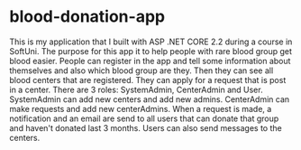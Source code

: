 # blood-donation-app
This is my application that I built with ASP .NET CORE 2.2 during a course in SoftUni. 
The purpose for this app it to help people with rare blood group get blood easier. People can register in the app and tell some information about themselves and also which blood group are they. Then they can see all blood centers that are registered. They can apply for a request that is post in a center. There are 3 roles: SystemAdmin, CenterAdmin and User. SystemAdmin can add new centers and add new admins. CenterAdmin can make requests and add new centerAdmins. When a request is made, a notification and an email are send to all users that can donate that group and haven't donated last 3 months. Users can also send messages to the centers.

